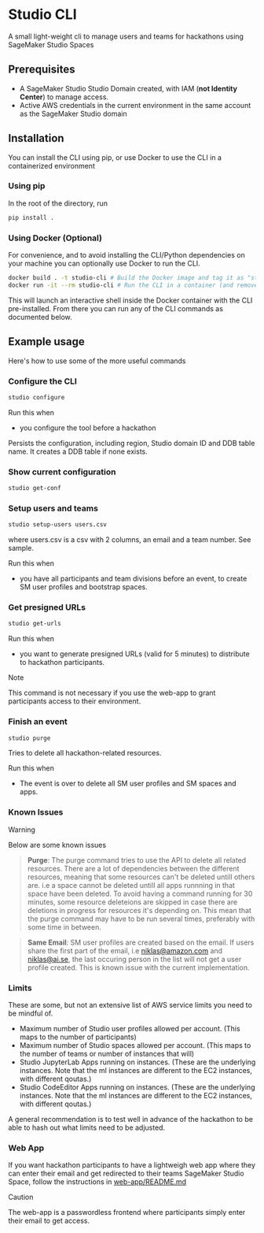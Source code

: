# Studio CLI

A small light-weight cli to manage users and teams for hackathons using SageMaker Studio Spaces

## Prerequisites

- A SageMaker Studio Studio Domain created, with IAM (**not Identity Center**) to manage access.
- Active AWS credentials in the current environment in the same account as the SageMaker Studio domain

## Installation

You can install the CLI using pip, or use Docker to use the CLI in a containerized environment

### Using pip

In the root of the directory, run

```bash
pip install .
```

### Using Docker (Optional)

For convenience, and to avoid installing the CLI/Python dependencies on your machine you can optionally use Docker to run the CLI.

```bash
docker build . -t studio-cli # Build the Docker image and tag it as "studio-cli"
docker run -it --rm studio-cli # Run the CLI in a container (and remove the container when exiting)
```

This will launch an interactive shell inside the Docker container with the CLI pre-installed. From there you can run any of the CLI commands as documented below.

## Example usage

Here's how to use some of the more useful commands

### Configure the CLI

```bash
studio configure
```

Run this when

- you configure the tool before a hackathon

Persists the configuration, including region, Studio domain ID and DDB table name. It creates a DDB table if none exists.

### Show current configuration

```bash
studio get-conf
```

### Setup users and teams

```bash
studio setup-users users.csv
```

where users.csv is a csv with 2 columns, an email and a team number. See sample.

Run this when

- you have all participants and team divisions before an event, to create SM user profiles and bootstrap spaces.

### Get presigned URLs

```bash
studio get-urls
```

Run this when

- you want to generate presigned URLs (valid for 5 minutes) to distribute to hackathon participants.

> [!NOTE]
> This command is not necessary if you use the web-app to grant participants access to their environment.

### Finish an event

```bash
studio purge
```

Tries to delete all hackathon-related resources.

Run this when

- The event is over to delete all SM user profiles and SM spaces and apps.

### Known Issues

> [!WARNING]  
> Below are some known issues

> **Purge**: The purge command tries to use the API to delete all related resources. There are a lot of dependencies between the different resources, meaning that some resources can't be deleted untill others are. i.e a space cannot be deleted untill all apps runnning in that space have been deleted. To avoid having a command running for 30 minutes, some resource deleteions are skipped in case there are deletions in progress for resources it's depending on. This mean that the purge command may have to be run several times, preferably with some time in between.

> **Same Email**: SM user profiles are created based on the email. If users share the first part of the email, i.e niklas@amazon.com and niklas@ai.se, the last occuring person in the list will not get a user profile created. This is known issue with the current implementation.

### Limits

These are some, but not an extensive list of AWS service limits you need to be mindful of.

- Maximum number of Studio user profiles allowed per account. (This maps to the number of participants)
- Maximum number of Studio spaces allowed per account. (This maps to the number of teams or number of instances that will)
- Studio JupyterLab Apps running on <Instance type> instances. (These are the underlying instances. Note that the ml instances are different to the EC2 instances, with different qoutas.)
- Studio CodeEditor Apps running on <Instance type> instances. (These are the underlying instances. Note that the ml instances are different to the EC2 instances, with different qoutas.)

A general recommendation is to test well in advance of the hackathon to be able to hash out what limits need to be adjusted.

### Web App

If you want hackathon participants to have a lightweigh web app where they can enter their email and get redirected to their teams SageMaker Studio Space, follow the instructions in [web-app/README.md](web-app/README.md)

> [!CAUTION]  
> The web-app is a passwordless frontend where participants simply enter their email to get access.
